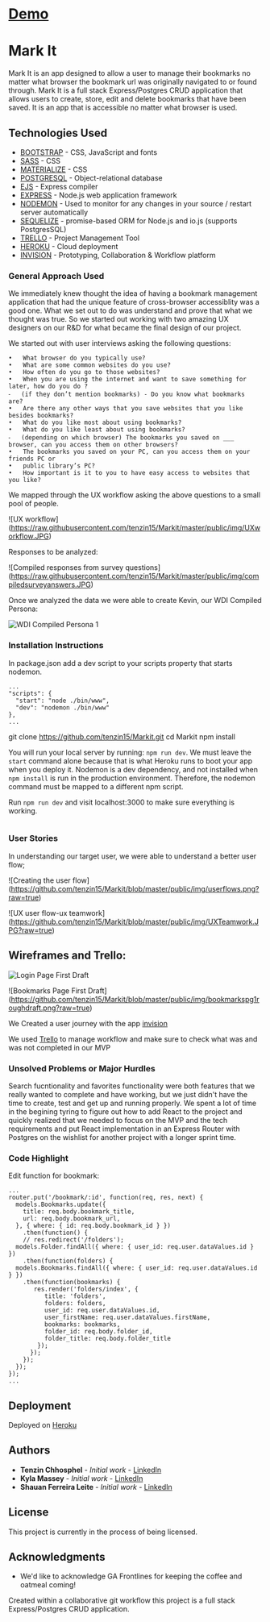 # [Demo](https://markit-x.herokuapp.com/)

# Mark It

Mark It is an app designed to allow a user to manage their bookmarks no matter what browser the bookmark url was originally navigated to or found through. Mark It is a full stack Express/Postgres CRUD application that allows users to create, store, edit and delete bookmarks that have been saved. It is an app that is accessible no matter what browser is used.


## Technologies Used

* [BOOTSTRAP](https://getbootstrap.com/) - CSS, JavaScript and fonts
* [SASS](http://sass-lang.com/) - CSS
* [MATERIALIZE](http://materializecss.com/) - CSS
* [POSTGRESQL](https://www.postgresql.org/) - Object-relational database 
* [EJS](https://github.com/tj/ejs) - Express compiler
* [EXPRESS](http://expressjs.com/) - Node.js web application framework
* [NODEMON](https://nodemon.io/) - Used to monitor for any changes in your source / restart server automatically
* [SEQUELIZE](http://docs.sequelizejs.com/en/v3/) - promise-based ORM for Node.js and io.js (supports PostgresSQL)
* [TRELLO](https://trello.com/) - Project Management Tool
* [HEROKU](https://www.heroku.com/home) - Cloud deployment
* [INVISION](https://www.invisionapp.com/) - Prototyping, Collaboration & Workflow platform


### General Approach Used

We immediately knew thought the idea of having a bookmark management application that had the unique feature of cross-browser accessiblity was a good one. What we set out to do was understand and prove that what we thought was true. So we started out working with two amazing UX designers on our R&D for what became the final design of our project. 

We started out with user interviews asking the following questions:


	•	What browser do you typically use?
	•	What are some common websites do you use?
	•	How often do you go to those websites?
	•	When you are using the internet and want to save something for later, how do you do ?
	⁃	(if they don’t mention bookmarks) - Do you know what bookmarks are?
	•	Are there any other ways that you save websites that you like besides bookmarks?
	•	What do you like most about using bookmarks?
	•	What do you like least about using bookmarks?
	⁃	(depending on which browser) The bookmarks you saved on ___ browser, can you access them on other browsers?
	•	The bookmarks you saved on your PC, can you access them on your friends PC or 
	•	public library’s PC?
	•	How important is it to you to have easy access to websites that you like? 
We mapped through the UX workflow asking the above questions to a small pool of people.

![UX workflow] (https://raw.githubusercontent.com/tenzin15/Markit/master/public/img/UXworkflow.JPG)

Responses to be analyzed:

![Compiled responses from survey questions] (https://raw.githubusercontent.com/tenzin15/Markit/master/public/img/compiledsurveyanswers.JPG)

Once we analyzed the data we were able to create Kevin, our WDI Compiled Persona:

![WDI Compiled Persona 1](https://github.com/tenzin15/Markit/blob/master/public/img/compiledUserKevin.png?raw=true)

### Installation Instructions

In package.json add a dev script to your scripts property that starts nodemon.
```
...
"scripts": {
  "start": "node ./bin/www",
  "dev": "nodemon ./bin/www"
},
...

```
git clone https://github.com/tenzin15/Markit.git
cd Markit
npm install

You will run your local server by running: `npm run dev`. We must leave the
`start` command alone because that is what Heroku runs to boot your app when you
deploy it. Nodemon is a dev dependency, and not installed when `npm install` is
run in the production environment. Therefore, the nodemon command must be mapped
to a different npm script.

Run `npm run dev` and visit localhost:3000 to make sure everything is working.

```
```

### User Stories

In understanding our target user, we were able to understand a better user flow;

![Creating the user flow] (https://github.com/tenzin15/Markit/blob/master/public/img/userflows.png?raw=true)

![UX user flow-ux teamwork] (https://github.com/tenzin15/Markit/blob/master/public/img/UXTeamwork.JPG?raw=true)


## Wireframes and Trello:


![Login Page First Draft](https://github.com/tenzin15/Markit/blob/master/public/img/login1stroughdraft.png?raw=true)

![Bookmarks Page First Draft] (https://github.com/tenzin15/Markit/blob/master/public/img/bookmarkspg1roughdraft.png?raw=true)


We Created a user journey with the app [invision](https://projects.invisionapp.com/share/4DAAIXRAM#/screens)

We used [Trello](https://trello.com/b/RcBPS5kw) to manage workflow and make sure to check what was and was not completed in our MVP


### Unsolved Problems or Major Hurdles

Search fucntionality and favorites functionality were both features that we really wanted to complete and have working, but we just didn't have the time
to create, test and get up and running properly. We spent a lot of time in the begining tyring to figure out how to add React to the project
and quickly realized that we needed to focus on the MVP and the tech requirements and put React implementation in an Express Router with Postgres on the 
wishlist for another project with a longer sprint time. 

### Code Highlight

Edit function for bookmark:

```
...
router.put('/bookmark/:id', function(req, res, next) {
  models.Bookmarks.update({
    title: req.body.bookmark_title,
    url: req.body.bookmark_url,
  }, { where: { id: req.body.bookmark_id } })
    .then(function() {
    // res.redirect('/folders');
  models.Folder.findAll({ where: { user_id: req.user.dataValues.id } })
    .then(function(folders) {
  models.Bookmarks.findAll({ where: { user_id: req.user.dataValues.id } })
    .then(function(bookmarks) {
       res.render('folders/index', {
          title: 'folders',
          folders: folders,
          user_id: req.user.dataValues.id,
          user_firstName: req.user.dataValues.firstName,
          bookmarks: bookmarks,
          folder_id: req.body.folder_id,
          folder_title: req.body.folder_title
        });
      });
    });
  });
});
...

```

## Deployment

Deployed on [Heroku](https://markit-x.herokuapp.com/)

## Authors

* **Tenzin Chhosphel** - *Initial work* - [LinkedIn](https://www.linkedin.com/in/tenzin15)
* **Kyla Massey** - *Initial work* - [LinkedIn](https://www.linkedin.com/in/kylamassey)
* **Shauan Ferreira Leite** - *Initial work* - [LinkedIn](https://www.linkedin.com/in/shauanleite)



## License

This project is currently in the process of being licensed. 

## Acknowledgments

* We'd like to acknowledge GA Frontlines for keeping the coffee and oatmeal coming!


Created within a collaborative git workflow this project is a full stack Express/Postgres CRUD application. 
